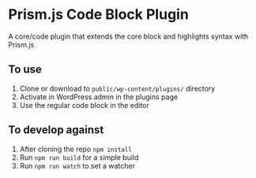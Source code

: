 # Prism.js Code Block Plugin

A core/code plugin that extends the core block and highlights syntax with Prism.js

## To use

1) Clone or download to `public/wp-content/plugins/` directory
2) Activate in WordPress admin in the plugins page
3) Use the regular code block in the editor

## To develop against

1) After cloning the repo `npm install`
2) Run `npm run build` for a simple build
3) Run `npm run watch` to set a watcher